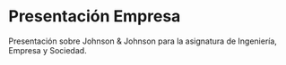 # Presentación Empresa
<!---Hola oscar esto es para la presentación de empresa :)-->
<!---Y nos va a salir genial porque eres el amo, no? :D-->
Presentación sobre Johnson & Johnson para la asignatura de Ingeniería, Empresa y Sociedad.
